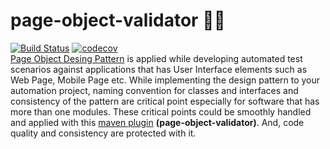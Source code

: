 # page-object-validator :policeman:
[![Build Status](https://travis-ci.com/sercanparker/page-object-validator.svg?branch=main)](https://travis-ci.com/sercanparker/page-object-validator)
[![codecov](https://codecov.io/gh/sercanparker/page-object-validator/branch/main/graph/badge.svg?token=S5H8200IX9)](https://codecov.io/gh/sercanparker/page-object-validator) <br />
[Page Object Desing Pattern](https://martinfowler.com/bliki/PageObject.html) is applied while developing automated test scenarios against applications that has User Interface elements such as Web Page, Mobile Page etc. While implementing the design pattern to your automation project, naming convention for classes and interfaces  and consistency of the pattern are critical point especially for software that has more than one modules. These critical points could be smoothly handled and applied with this [maven plugin](https://maven.apache.org/plugins/) **(page-object-validator)**. And, code quality and consistency are protected with it.  
